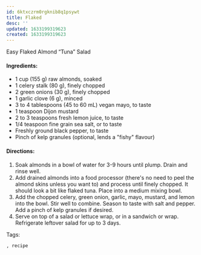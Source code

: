 ```yaml
---
id: 6ktxczrm0rgknib8q1psywt
title: Flaked
desc: ''
updated: 1633199319623
created: 1633199319623
---
```


Easy Flaked Almond “Tuna” Salad
#### Ingredients:

* 1 cup (155 g) raw almonds, soaked
* 1 celery stalk (80 g), finely chopped
* 2 green onions (30 g), finely chopped
* 1 garlic clove (6 g), minced
* 3 to 4 tablespoons (45 to 60 mL) vegan mayo, to taste
* 1 teaspoon Dijon mustard
* 2 to 3 teaspoons fresh lemon juice, to taste
* 1/4 teaspoon fine grain sea salt, or to taste
* Freshly ground black pepper, to taste
* Pinch of kelp granules (optional, lends a "fishy" flavour)

#### Directions:

1. Soak almonds in a bowl of water for 3-9 hours until plump. Drain and rinse well.
2. Add drained almonds into a food processor (there's no need to peel the almond skins unless you want to) and process until finely chopped. It should look a bit like flaked tuna. Place into a medium mixing bowl.
3. Add the chopped celery, green onion, garlic, mayo, mustard, and lemon into the bowl. Stir well to combine. Season to taste with salt and pepper. Add a pinch of kelp granules if desired.
4. Serve on top of a salad or lettuce wrap, or in a sandwich or wrap. Refrigerate leftover salad for up to 3 days.

Tags:

    , recipe
